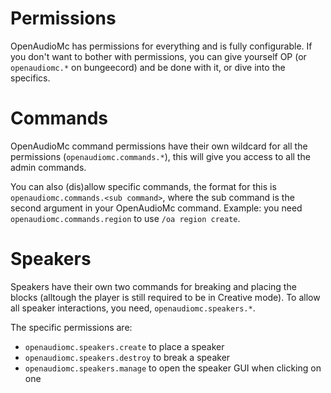 # Permissions
OpenAudioMc has permissions for everything and is fully configurable.
If you don't want to bother with permissions, you can give yourself OP (or `openaudiomc.*` on bungeecord) and be done with it, or dive into the specifics.

# Commands
OpenAudioMc command permissions have their own wildcard for all the permissions (`openaudiomc.commands.*`), this will give you access to all the admin commands.

You can also (dis)allow specific commands, the format for this is `openaudiomc.commands.<sub command>`, where the sub command is the second argument in your OpenAudioMc command.
Example: you need `openaudiomc.commands.region` to use `/oa region create`.

# Speakers
Speakers have their own two commands for breaking and placing the blocks (alltough the player is still required to be in Creative mode).
To allow all speaker interactions, you need, `openaudiomc.speakers.*`.

The specific permissions are:
 - `openaudiomc.speakers.create` to place a speaker
 - `openaudiomc.speakers.destroy` to break a speaker
 - `openaudiomc.speakers.manage` to open the speaker GUI when clicking on one
 